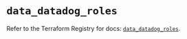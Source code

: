 # `data_datadog_roles`

Refer to the Terraform Registry for docs: [`data_datadog_roles`](https://registry.terraform.io/providers/datadog/datadog/3.37.0/docs/data-sources/roles).
